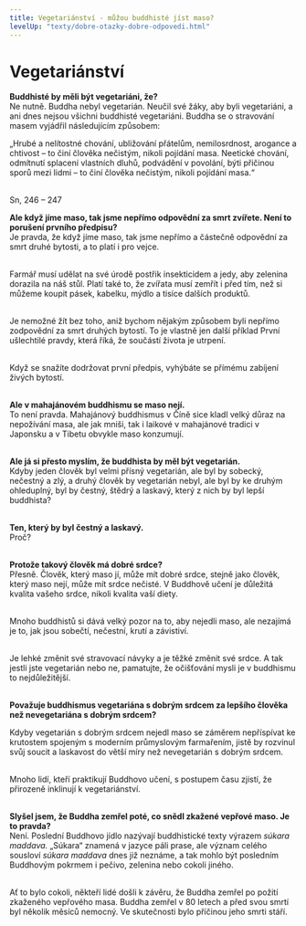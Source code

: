 ```yaml
---
title: Vegetariánství - můžou buddhisté jíst maso?
levelUp: "texty/dobre-otazky-dobre-odpovedi.html"
---
```


# Vegetariánství

<b>Buddhisté by měli být vegetariáni, že?</b><br>
Ne nutně. Buddha nebyl vegetarián. Neučil své žáky, aby byli vegetariáni, a ani dnes nejsou všichni buddhisté vegetariáni. Buddha se o stravování masem vyjádřil následujícím způsobem:

<div class="citace">
„Hrubé a nelítostné chování, ubližování přátelům, nemilosrdnost, arogance a chtivost – to činí člověka nečistým, nikoli pojídání masa. Neetické chování, odmítnutí splacení vlastních dluhů, podvádění v povolání, býti přičinou sporů mezi lidmi – to činí člověka nečistým, nikoli pojídání masa.“<br><br>

Sn, 246 – 247<br>

</div>

<b>Ale když jíme maso, tak jsme nepřímo odpovědní za smrt zvířete.
Není to porušení prvního předpisu?</b><br>
Je pravda, že když jíme maso, tak jsme nepřímo a částečně odpovědní za
smrt druhé bytosti, a to platí i pro vejce.<br><br>

Farmář musí udělat na své úrodě postřik insekticidem a jedy, aby zelenina dorazila na náš stůl. Platí také to, že zvířata musí zemřít i před tím, než si můžeme koupit pásek, kabelku, mýdlo a tisíce dalších produktů.<br><br>

Je nemožné žít bez toho, aniž bychom nějakým způsobem byli nepřímo zodpovědní za smrt druhých bytostí. To je vlastně jen další příklad První ušlechtilé pravdy, která říká, že součástí života je utrpení. <br><br>

Když se snažíte dodržovat první předpis, vyhýbáte se přímému zabíjení živých bytostí.<br><br>

<b>Ale v mahajánovém buddhismu se maso nejí.</b><br>
To není pravda. Mahajánový buddhismus v Číně sice kladl velký důraz na
nepožívání masa, ale jak mniši, tak i laikové v mahajánové tradici v Japonsku a v Tibetu obvykle maso konzumují.<br><br>

<b>Ale já si přesto myslím, že buddhista by měl být vegetarián.</b><br>
Kdyby jeden člověk byl velmi přísný vegetarián, ale byl by sobecký, nečestný a zlý, a druhý člověk by vegetarián nebyl, ale byl by ke druhým ohleduplný, byl by čestný, štědrý a laskavý, který z nich by byl lepší buddhista?<br><br>

<b>Ten, který by byl čestný a laskavý.</b><br>
Proč?<br><br>

<b>Protože takový člověk má dobré srdce?</b><br>
Přesně. Člověk, který maso jí, může mít dobré srdce, stejně jako člověk, který maso nejí, může mít srdce nečisté. V Buddhově učení je důležitá kvalita vašeho srdce, nikoli kvalita vaší diety.<br><br>

Mnoho buddhistů si dává velký pozor na to, aby nejedli maso, ale nezajímá je to, jak jsou sobečtí, nečestní, krutí a závistiví.<br><br>

Je lehké změnit své stravovací návyky a je těžké změnit své srdce. A tak jestli jste vegetarián nebo ne, pamatujte, že očišťování mysli je v buddhismu to nejdůležitější.<br><br>

<b>Považuje buddhismus vegetariána s dobrým srdcem za lepšího člověka než nevegetariána s dobrým srdcem?</b><br>

Kdyby vegetarián s dobrým srdcem nejedl maso se záměrem nepříspívat
ke krutostem spojeným s moderním průmyslovým farmařením, jistě by
rozvinul svůj soucit a laskavost do větší míry než nevegetarián s dobrým srdcem. <br><br>

Mnoho lidí, kteří praktikují Buddhovo učení, s postupem času zjistí, že přirozeně inklinují k vegetariánství.<br><br>

<b>Slyšel jsem, že Buddha zemřel poté, co snědl zkažené vepřové maso.
Je to pravda?</b><br>
Není. Poslední Buddhovo jídlo nazývají buddhistické texty výrazem <i>súkara maddava.</i> „Súkara“ znamená v jazyce páli prase, ale význam celého sousloví <i>súkara maddava</i> dnes již neznáme, a tak mohlo být posledním Buddhovým pokrmem i pečivo, zelenina nebo cokoli jiného.<br><br>

Ať to bylo cokoli, někteří lidé došli k závěru, že Buddha zemřel po požití zkaženého vepřového masa. Buddha zemřel v 80 letech a před svou smrtí byl několik měsíců nemocný. Ve skutečnosti bylo příčinou jeho smrti stáří.
